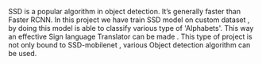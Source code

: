 SSD is a popular algorithm in object detection. It’s generally faster than Faster RCNN. In this project we have train SSD model on custom dataset , by doing this model is able to classify various type of 'Alphabets'. This way an effective Sign language Translator can be made . This type of project is not only bound to SSD-mobilenet , various Object detection algorithm can be used. 
